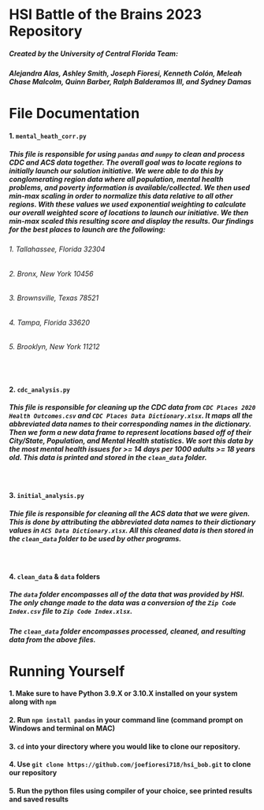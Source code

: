 # HSI Battle of the Brains 2023 Repository
##### *Created by the University of Central Florida Team:*
##### *Alejandra Alas, Ashley Smith, Joseph Fioresi, Kenneth Colón, Meleah Chase Malcolm, Quinn Barber, Ralph Balderamos III, and Sydney Damas*

# File Documentation
#### 1. `mental_heath_corr.py`
##### This file is responsible for using `pandas` and `numpy` to clean and process CDC and ACS data together. The overall goal was to locate regions to initially launch our solution initiative. We were able to do this by conglomerating region data where all population, mental health problems, and poverty information is available/collected. We then used min-max scaling in order to normalize this data relative to all other regions. With these values we used exponential weighting to calculate our overall weighted score of locations to launch our initiative. We then min-max scaled this resulting score and display the results. Our findings for the best places to launch are the following:
###### 1. Tallahassee, Florida 32304
###### 2. Bronx, New York 10456
###### 3. Brownsville, Texas 78521
###### 4. Tampa, Florida 33620
###### 5. Brooklyn, New York 11212
<br>

#### 2. `cdc_analysis.py`
##### This file is responsible for cleaning up the CDC data from `CDC Places 2020 Health Outcomes.csv` and `CDC Places Data Dictionary.xlsx`. It maps all the abbreviated data names to their corresponding names in the dictionary. Then we form a new data frame to represent locations based off of their City/State, Population, and Mental Health statistics. We sort this data by the most mental health issues for >= 14 days per 1000 adults >= 18 years old. This data is printed and stored in the `clean_data` folder.
<br>

#### 3. `initial_analysis.py`
##### Thie file is responsible for cleaning all the ACS data that we were given. This is done by attributing the abbreviated data names to their dictionary values in `ACS Data Dictionary.xlsx`. All this cleaned data is then stored in the `clean_data` folder to be used by other programs.
<br>

#### 4. `clean_data` & `data` folders
##### The `data` folder encompasses all of the data that was provided by HSI. The only change made to the data was a conversion of the `Zip Code Index.csv` file to `Zip Code Index.xlsx`.
##### The `clean_data` folder encompasses processed, cleaned, and resulting data from the above files.

# Running Yourself
#### 1. Make sure to have Python 3.9.X or 3.10.X installed on your system along with `npm`
#### 2. Run `npm install pandas` in your command line (command prompt on Windows and terminal on MAC)
#### 3. `cd` into your directory where you would like to clone our repository.
#### 4. Use `git clone https://github.com/joefioresi718/hsi_bob.git` to clone our repository
#### 5. Run the python files using compiler of your choice, see printed results and saved results